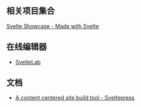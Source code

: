 ## 相关项目集合

[Svelte Showcase - Made with Svelte](https://madewithsvelte.com/)

## 在线编辑器

- [SvelteLab](https://www.sveltelab.dev/)

## 文档

- [A content centered site build tool - Sveltepress](https://sveltepress.site/)